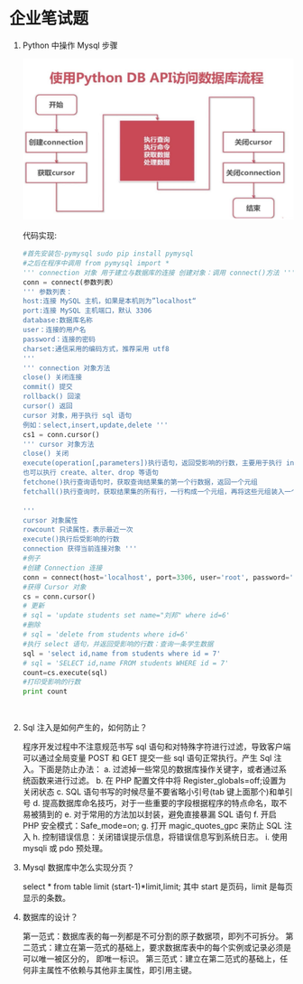 # 企业笔试题

1. Python 中操作 Mysql 步骤

   ![python与mysql交互流程](../pytosql.png)

   代码实现:

   ```python
   #首先安装包-pymysql sudo pip install pymysql
   #之后在程序中调用 from pymysql import * 
   ''' connection 对象 用于建立与数据库的连接 创建对象：调用 connect()方法 ''' 
   conn = connect(参数列表）
   ''' 参数列表：
   host:连接 MySQL 主机，如果是本机则为”localhost“
   port:连接 MySQL 主机端口，默认 3306
   database:数据库名称
   user：连接的用户名
   password：连接的密码
   charset:通信采用的编码方式，推荐采用 utf8
   ''' 
   ''' connection 对象方法
   close() 关闭连接
   commit() 提交
   rollback() 回滚
   cursor() 返回
   cursor 对象，用于执行 sql 语句
   例如：select,insert,update,delete ''' 
   cs1 = conn.cursor()
   ''' cursor 对象方法
   close() 关闭
   execute(operation[,parameters])执行语句，返回受影响的行数，主要用于执行 insert、update、delete 语句，
   也可以执行 create、alter、drop 等语句
   fetchone()执行查询语句时，获取查询结果集的第一个行数据，返回一个元组
   fetchall()执行查询时，获取结果集的所有行，一行构成一个元组，再将这些元组装入一个元组返回 ''' 
                  
   ''' 
   cursor 对象属性
   rowcount 只读属性，表示最近一次
   execute()执行后受影响的行数
   connection 获得当前连接对象 ''' 
   #例子
   #创建 Connection 连接
   conn = connect(host='localhost', port=3306, user='root', password='mysql', database='python1', charset='utf8')
   #获得 Cursor 对象 
   cs = conn.cursor()
   # 更新 
   # sql = 'update students set name="刘邦" where id=6' 
   #删除
   # sql = 'delete from students where id=6' 
   #执行 select 语句，并返回受影响的行数：查询一条学生数据
   sql = 'select id,name from students where id = 7' 
   # sql = 'SELECT id,name FROM students WHERE id = 7' 
   count=cs.execute(sql)
   #打印受影响的行数
   print count
   ```

   ​

2. Sql 注入是如何产生的，如何防止？

   程序开发过程中不注意规范书写 sql 语句和对特殊字符进行过滤，导致客户端可以通过全局变量
   POST 和 GET 提交一些 sql 语句正常执行。产生 Sql 注入。下面是防止办法：
   a. 过滤掉一些常见的数据库操作关键字，或者通过系统函数来进行过滤。
   b. 在 PHP 配置文件中将 Register_globals=off;设置为关闭状态
   c. SQL 语句书写的时候尽量不要省略小引号(tab 键上面那个)和单引号
   d. 提高数据库命名技巧，对于一些重要的字段根据程序的特点命名，取不易被猜到的
   e. 对于常用的方法加以封装，避免直接暴漏 SQL 语句
   f. 开启 PHP 安全模式：Safe_mode=on;
   g. 打开 magic_quotes_gpc 来防止 SQL 注入
   h. 控制错误信息：关闭错误提示信息，将错误信息写到系统日志。
   i. 使用 mysqli 或 pdo 预处理。

3. Mysql 数据库中怎么实现分页？

   select * from table limit (start-1)*limit,limit; 其中 start 是页码，limit 是每页显示的条数。

4. 数据库的设计？

   第一范式：数据库表的每一列都是不可分割的原子数据项，即列不可拆分。
   第二范式：建立在第一范式的基础上，要求数据库表中的每个实例或记录必须是可以唯一被区分的，
   即唯一标识。
   第三范式：建立在第二范式的基础上，任何非主属性不依赖与其他非主属性，即引用主键。

   ​

   ​

